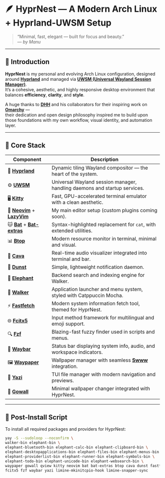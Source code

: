 # 🪶 HyprNest — A Modern Arch Linux + Hyprland-UWSM Setup

> “Minimal, fast, elegant — built for focus and beauty.”  
> — *by Manu*

---

## 🌿 Introduction

**HyprNest** is my personal and evolving Arch Linux configuration, designed around **[Hyprland](https://github.com/hyprwm/Hyprland)** and managed via **[UWSM (Universal Wayland Session Manager)](https://github.com/Vladimir-csp/uwsm)**.  
It’s a cohesive, aesthetic, and highly responsive desktop environment that balances **efficiency**, **clarity**, and **style**.

A huge thanks to **[DHH](https://github.com/dhh)** and his collaborators for their inspiring work on **[Omarchy](https://github.com/basecamp/omarchy)** —  
their dedication and open design philosophy inspired me to build upon those foundations with my own workflow, visual identity, and automation layer.

---

## 🧩 Core Stack

| Component | Description |
|------------|-------------|
| 🧠 [**Hyprland**](https://github.com/hyprwm/Hyprland) | Dynamic tiling Wayland compositor — the heart of the system. |
| ⚙️ [**UWSM**](https://github.com/Vladimir-csp/uwsm) | Universal Wayland session manager, handling daemons and startup services. |
| 🖥️ [**Kitty**](https://github.com/kovidgoyal/kitty) | Fast, GPU-accelerated terminal emulator with a clean aesthetic. |
| 📝 [**Neovim**](https://github.com/neovim/neovim) + [**LazyVim**](https://github.com/LazyVim/LazyVim) | My main editor setup (custom plugins coming soon). |
| 🐱 [**Bat**](https://github.com/sharkdp/bat) + [**Bat-extras**](https://github.com/eth-p/bat-extras) | Syntax-highlighted replacement for `cat`, with extended utilities. |
| 📊 [**Btop**](https://github.com/aristocratos/btop) | Modern resource monitor in terminal, minimal and visual. |
| 🎵 [**Cava**](https://github.com/karlstav/cava) | Real-time audio visualizer integrated into terminal and bar. |
| 🔔 [**Dunst**](https://github.com/dunst-project/dunst) | Simple, lightweight notification daemon. |
| 🐘 [**Elephant**](https://github.com/abenz1267/elephant) | Backend search and indexing engine for Walker. |
| 🚀 [**Walker**](https://github.com/abenz1267/walker) | Application launcher and menu system, styled with Catppuccin Mocha. |
| ⚡ [**Fastfetch**](https://github.com/fastfetch-cli/fastfetch) | Modern system information fetch tool, themed for HyprNest. |
| 🌐 [**Fcitx5**](https://github.com/fcitx/fcitx5) | Input method framework for multilingual and emoji support. |
| 🔍 [**Fzf**](https://github.com/junegunn/fzf) | Blazing-fast fuzzy finder used in scripts and menus. |
| 🧱 [**Waybar**](https://github.com/Alexays/Waybar) | Status bar displaying system info, audio, and workspace indicators. |
| 🖼️ [**Waypaper**](https://github.com/anufrievroman/waypaper) | Wallpaper manager with seamless [**Swww**](https://github.com/LGFae/swww) integration. |
| 📁 [**Yazi**](https://github.com/sxyazi/yazi) | TUI file manager with modern navigation and previews. |
| 🌄 [**Gowall**](https://github.com/Achno/gowall) | Minimal wallpaper changer integrated with HyprNest. |

---

## 🧰 Post-Install Script

To install all required packages and providers for HyprNest:

```bash
yay -S --sudoloop --noconfirm \
walker-bin elephant-bin \
elephant-bluetooth-bin elephant-calc-bin elephant-clipboard-bin \
elephant-desktopapplications-bin elephant-files-bin elephant-menus-bin \
elephant-providerlist-bin elephant-runner-bin elephant-symbols-bin \
elephant-todo-bin elephant-unicode-bin elephant-websearch-bin \
waypaper gowall qview kitty neovim bat bat-extras btop cava dunst fastfetch \
fcitx5 fzf waybar yazi limine-mkinitcpio-hook limine-snapper-sync

